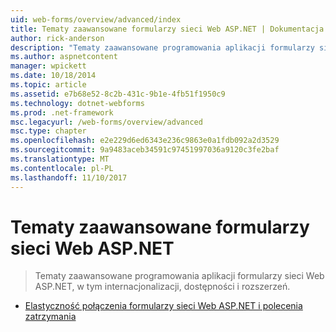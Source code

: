 ```yaml
---
uid: web-forms/overview/advanced/index
title: Tematy zaawansowane formularzy sieci Web ASP.NET | Dokumentacja firmy Microsoft
author: rick-anderson
description: "Tematy zaawansowane programowania aplikacji formularzy sieci Web ASP.NET, w tym internacjonalizacji, dostępności i rozszerzeń."
ms.author: aspnetcontent
manager: wpickett
ms.date: 10/18/2014
ms.topic: article
ms.assetid: e7b68e52-8c2b-431c-9b1e-4fb51f1950c9
ms.technology: dotnet-webforms
ms.prod: .net-framework
msc.legacyurl: /web-forms/overview/advanced
msc.type: chapter
ms.openlocfilehash: e2e229d6ed6343e236c9863e0a1fdb092a2d3529
ms.sourcegitcommit: 9a9483aceb34591c97451997036a9120c3fe2baf
ms.translationtype: MT
ms.contentlocale: pl-PL
ms.lasthandoff: 11/10/2017
---
```

<a name="aspnet-web-forms-advanced-topics"></a>Tematy zaawansowane formularzy sieci Web ASP.NET
====================
> Tematy zaawansowane programowania aplikacji formularzy sieci Web ASP.NET, w tym internacjonalizacji, dostępności i rozszerzeń.


- [Elastyczność połączenia formularzy sieci Web ASP.NET i polecenia zatrzymania](aspnet-web-forms-connection-resiliency-and-command-interception.md)
